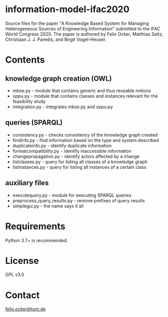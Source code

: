 # information-model-ifac2020
Source files for the paper "A Knowledge Based System for Managing Heterogeneous Sources of Engineering Information" submitted to the IFAC World Congress 2020. The paper is authored by Felix Ocker, Matthias Seitz, Christiaan J. J. Paredis, and Birgit Vogel-Heuser.

# Contents
## knowledge graph creation (OWL)
* mbse.py - module that contains generic and thus reusable notions
* xppu.py - module that contains classes and instances relevant for the feasibility study
* integration.py - integrates mbse.py and xppu.py
## queries (SPARQL)
* consistency.py - checks consistency of the knowledge graph created
* findinfo.py - find information based on the type and system described
* duplicateinfo.py - identify duplicate information
* formatcompatibility.py - identify inaccessible information
* changepropagation.py - identify actors affected by a change
* listclasses.py - query for listing all classes of a knowledge graph
* listinstances.py - query for listing all instances of a certain class
## auxiliary files
* executequery.py - module for executing SPARQL queries
* preprocess_query_results.py - remove prefixes of query results
* simplegui.py - the name says it all

# Requirements
Python 3.7+ is recommended.

# License
GPL v3.0

# Contact
[felix.ocker@tum.de](mailto:felix.ocker@tum.de)
